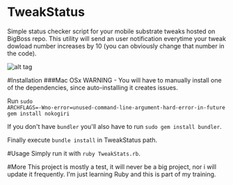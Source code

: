 # TweakStatus
Simple status checker script for your mobile substrate tweaks hosted on BigBoss repo.
This utility will send an user notification everytime your tweak dowload number increases by 10 (you can obviously change that number in the code).

![alt tag](https://raw.github.com/H3xept/TweakStatus/master/img/notification.png)

#Installation
###Mac OSx
WARNING - You will have to manually install one of the dependencies, since auto-installing it creates issues.

Run <code>sudo ARCHFLAGS=-Wno-error=unused-command-line-argument-hard-error-in-future gem install nokogiri </code>

If you don't have `bundler` you'll also have to run `sudo gem install bundler`.

Finally execute `bundle install` in TweakStatus path.

#Usage 
Simply run it with `ruby TweakStats.rb`.

#More
This project is mostly a test, it will never be a big project, nor i will update it frequently.
I'm just learning Ruby and this is part of my training.
